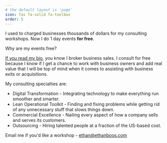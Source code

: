 ```yaml
---
# the default layout is 'page'
icon: fas fa-solid fa-toolbox
order: 5
---
```


I used to charged businesses thousands of dollars for my consulting workshops. Now I do 1 day events **for free**. 

Why are my events free?

[If you read my bio](https://www.ethanboos.com/about), you know I broker business sales. I consult for free because I know if I get a chance to work with business owners and add real value that I will be top of mind when it comes to assisting with business exits or acquisitions.

My consulting specialties are:
- Digital Transformation - Integrating technology to make everything run smoother and smarter.
- Lean Operational Toolkit - Finding and fixing problems while getting rid of any unnecessary stuff that slows things down.
- Commercial Excellence - Nailing every aspect of how a company sells and serves its customers.
- Outsourcing - Hiring talented people at a fraction of the US-based cost.

Email me if you'd like a workshop - [ethan@ethanboos.com](mailto:ethan@ethanboos.com)